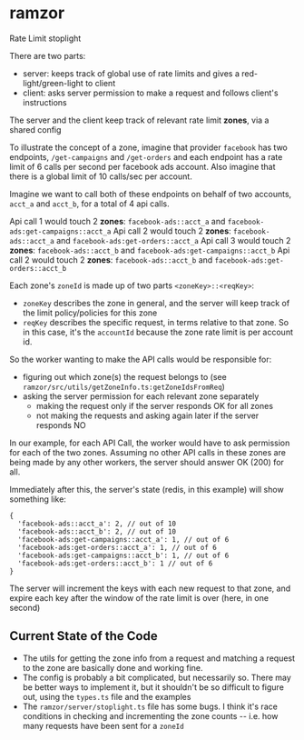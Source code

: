 # ramzor
Rate Limit stoplight

There are two parts:
- server: keeps track of global use of rate limits and gives a red-light/green-light to client
- client: asks server permission to make a request and follows client's instructions

The server and the client keep track of relevant rate limit **zones**, via a shared config

To illustrate the concept of a zone, imagine that provider `facebook` has two endpoints, `/get-campaigns` and `/get-orders` and each endpoint has a rate limit of 6 calls per second per facebook ads account.
Also imagine that there is a global limit of 10 calls/sec per account.

Imagine we want to call both of these endpoints on behalf of two accounts, `acct_a` and `acct_b`, for a total of 4 api calls.

Api call 1 would touch 2 **zones**: `facebook-ads::acct_a` and `facebook-ads:get-campaigns::acct_a`
Api call 2 would touch 2 **zones**: `facebook-ads::acct_a` and `facebook-ads:get-orders::acct_a`
Api call 3 would touch 2 **zones**: `facebook-ads::acct_b` and `facebook-ads:get-campaigns::acct_b`
Api call 2 would touch 2 **zones**: `facebook-ads::acct_b` and `facebook-ads:get-orders::acct_b`

Each zone's `zoneId` is made up of two parts `<zoneKey>::<reqKey>`:
- `zoneKey` describes the zone in general, and the server will keep track of the limit policy/policies for this zone
- `reqKey` describes the specific request, in terms relative to that zone. So in this case, it's the `accountId` because the zone rate limit is per account id.

So the worker wanting to make the API calls would be responsible for:
- figuring out which zone(s) the request belongs to (see `ramzor/src/utils/getZoneInfo.ts:getZoneIdsFromReq`)
- asking the server permission for each relevant zone separately
  - making the request only if the server responds OK for all zones
  - not making the requests and asking again later if the server responds NO
 
In our example, for each API Call, the worker would have to ask permission for each of the two zones. 
Assuming no other API calls in these zones are being made by any other workers, the server should answer OK (200) for all.

Immediately after this, the server's state (redis, in this example) will show something like:
```
{
  'facebook-ads::acct_a': 2, // out of 10
  'facebook-ads::acct_b': 2, // out of 10
  'facebook-ads:get-campaigns::acct_a': 1, // out of 6
  'facebook-ads:get-orders::acct_a': 1, // out of 6
  'facebook-ads:get-campaigns::acct_b': 1, // out of 6
  'facebook-ads:get-orders::acct_b': 1 // out of 6
}
```
The server will increment the keys with each new request to that zone, and expire each key after the window of the rate limit is over (here, in one second)
 
## Current State of the Code

- The utils for getting the zone info from a request and matching a request to the zone are basically done and working fine.
- The config is probably a bit complicated, but necessarily so. There may be better ways to implement it, but it shouldn't be so difficult to figure out, using the `types.ts` file and the examples
- The `ramzor/server/stoplight.ts` file has some bugs. I think it's race conditions in checking and incrementing the zone counts -- i.e. how many requests have been sent for a `zoneId`
